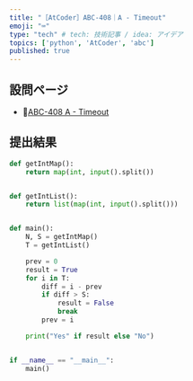 ```yaml
---
title: "［AtCoder］ABC-408｜A - Timeout"
emoji: "⌨️"
type: "tech" # tech: 技術記事 / idea: アイデア
topics: ['python', 'AtCoder', 'abc']
published: true
---
```


## 設問ページ

- 🔗[ABC-408 A - Timeout](https://atcoder.jp/contests/abc408/tasks/abc408_a)

## 提出結果

```python
def getIntMap():
    return map(int, input().split())


def getIntList():
    return list(map(int, input().split()))


def main():
    N, S = getIntMap()
    T = getIntList()

    prev = 0
    result = True
    for i in T:
        diff = i - prev
        if diff > S:
            result = False
            break
        prev = i

    print("Yes" if result else "No")


if __name__ == "__main__":
    main()
```
